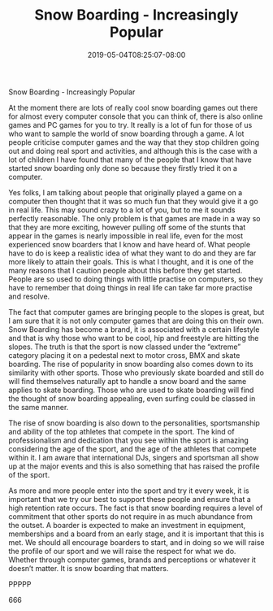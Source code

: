 ﻿---
title: "Snow Boarding - Increasingly Popular"
date: 2019-05-04T08:25:07-08:00
description: "Text Tips for Web Success"
featured_image: "/images/Text.jpg"
tags: ["Text"]
---

Snow Boarding - Increasingly Popular

At the moment there are lots of really cool snow boarding games out there for almost every computer console that you can think of, there is also online games and PC games for you to try. It really is a lot of fun for those of us who want to sample the world of snow boarding through a game. A lot people criticise computer games and the way that they stop children going out and doing real sport and activities, and although this is the case with a lot of children I have found that many of the people that I know that have started snow boarding only done so because they firstly tried it on a computer.

Yes folks, I am talking about people that originally played a game on a computer then thought that it was so much fun that they would give it a go in real life. This may sound crazy to a lot of you, but to me it sounds perfectly reasonable. The only problem is that games are made in a way so that they are more exciting, however pulling off some of the stunts that appear in the games is nearly impossible in real life, even for the most experienced snow boarders that I know and have heard of. What people have to do is keep a realistic idea of what they want to do and they are far more likely to attain their goals. This is what I thought, and it is one of the many reasons that I caution people about this before they get started. People are so used to doing things with little practise on computers, so they have to remember that doing things in real life can take far more practise and resolve. 

The fact that computer games are bringing people to the slopes is great, but I am sure that it is not only computer games that are doing this on their own. Snow Boarding has become a brand, it is associated with a certain lifestyle and that is why those who want to be cool, hip and freestyle are hitting the slopes. The truth is that the sport is now classed under the “extreme” category placing it on a pedestal next to motor cross, BMX and skate boarding. The rise of popularity in snow boarding also comes down to its similarity with other sports. Those who previously skate boarded and still do will find themselves naturally apt to handle a snow board and the same applies to skate boarding. Those who are used to skate boarding will find the thought of snow boarding appealing, even surfing could be classed in the same manner.

The rise of snow boarding is also down to the personalities, sportsmanship and ability of the top athletes that compete in the sport. The kind of professionalism and dedication that you see within the sport is amazing considering the age of the sport, and the age of the athletes that compete within it. I am aware that international DJs, singers and sportsman all show up at the major events and this is also something that has raised the profile of the sport.

As more and more people enter into the sport and try it every week, it is important that we try our best to support these people and ensure that a high retention rate occurs. The fact is that snow boarding requires a level of commitment that other sports do not require in as much abundance from the outset. A boarder is expected to make an investment in equipment, memberships and a board from an early stage, and it is important that this is met. We should all encourage boarders to start, and in doing so we will raise the profile of our sport and we will raise the respect for what we do. Whether through computer games, brands and perceptions or whatever it doesn’t matter. It is snow boarding that matters. 

PPPPP      

666

